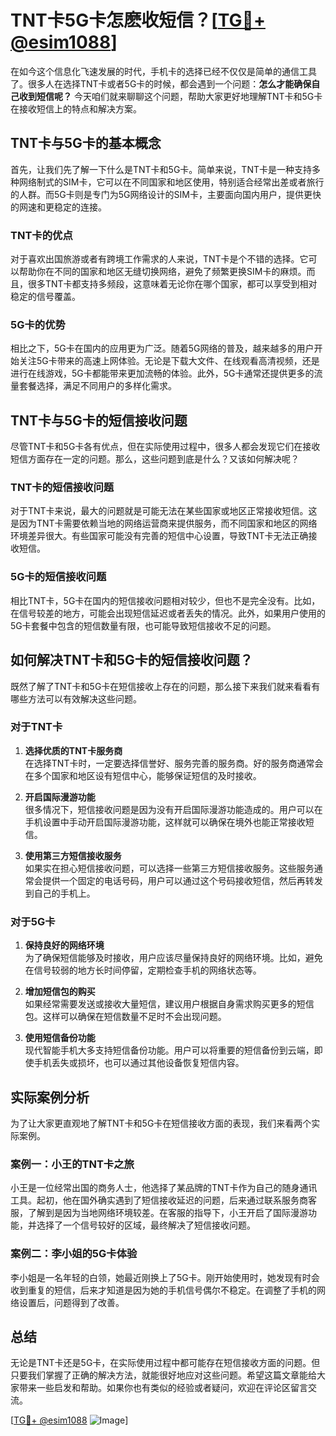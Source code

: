 # TNT卡5G卡怎麽收短信？[[TG💪+ @esim1088](https://t.me/s/esim1088)]

在如今这个信息化飞速发展的时代，手机卡的选择已经不仅仅是简单的通信工具了。很多人在选择TNT卡或者5G卡的时候，都会遇到一个问题：**怎么才能确保自己收到短信呢？** 今天咱们就来聊聊这个问题，帮助大家更好地理解TNT卡和5G卡在接收短信上的特点和解决方案。

## TNT卡与5G卡的基本概念

首先，让我们先了解一下什么是TNT卡和5G卡。简单来说，TNT卡是一种支持多种网络制式的SIM卡，它可以在不同国家和地区使用，特别适合经常出差或者旅行的人群。而5G卡则是专门为5G网络设计的SIM卡，主要面向国内用户，提供更快的网速和更稳定的连接。

### TNT卡的优点

对于喜欢出国旅游或者有跨境工作需求的人来说，TNT卡是个不错的选择。它可以帮助你在不同的国家和地区无缝切换网络，避免了频繁更换SIM卡的麻烦。而且，很多TNT卡都支持多频段，这意味着无论你在哪个国家，都可以享受到相对稳定的信号覆盖。

### 5G卡的优势

相比之下，5G卡在国内的应用更为广泛。随着5G网络的普及，越来越多的用户开始关注5G卡带来的高速上网体验。无论是下载大文件、在线观看高清视频，还是进行在线游戏，5G卡都能带来更加流畅的体验。此外，5G卡通常还提供更多的流量套餐选择，满足不同用户的多样化需求。

## TNT卡与5G卡的短信接收问题

尽管TNT卡和5G卡各有优点，但在实际使用过程中，很多人都会发现它们在接收短信方面存在一定的问题。那么，这些问题到底是什么？又该如何解决呢？

### TNT卡的短信接收问题

对于TNT卡来说，最大的问题就是可能无法在某些国家或地区正常接收短信。这是因为TNT卡需要依赖当地的网络运营商来提供服务，而不同国家和地区的网络环境差异很大。有些国家可能没有完善的短信中心设置，导致TNT卡无法正确接收短信。

### 5G卡的短信接收问题

相比TNT卡，5G卡在国内的短信接收问题相对较少，但也不是完全没有。比如，在信号较差的地方，可能会出现短信延迟或者丢失的情况。此外，如果用户使用的5G卡套餐中包含的短信数量有限，也可能导致短信接收不足的问题。

## 如何解决TNT卡和5G卡的短信接收问题？

既然了解了TNT卡和5G卡在短信接收上存在的问题，那么接下来我们就来看看有哪些方法可以有效解决这些问题。

### 对于TNT卡

1. **选择优质的TNT卡服务商**  
   在选择TNT卡时，一定要选择信誉好、服务完善的服务商。好的服务商通常会在多个国家和地区设有短信中心，能够保证短信的及时接收。

2. **开启国际漫游功能**  
   很多情况下，短信接收问题是因为没有开启国际漫游功能造成的。用户可以在手机设置中手动开启国际漫游功能，这样就可以确保在境外也能正常接收短信。

3. **使用第三方短信接收服务**  
   如果实在担心短信接收问题，可以选择一些第三方短信接收服务。这些服务通常会提供一个固定的电话号码，用户可以通过这个号码接收短信，然后再转发到自己的手机上。

### 对于5G卡

1. **保持良好的网络环境**  
   为了确保短信能够及时接收，用户应该尽量保持良好的网络环境。比如，避免在信号较弱的地方长时间停留，定期检查手机的网络状态等。

2. **增加短信包的购买**  
   如果经常需要发送或接收大量短信，建议用户根据自身需求购买更多的短信包。这样可以确保在短信数量不足时不会出现问题。

3. **使用短信备份功能**  
   现代智能手机大多支持短信备份功能。用户可以将重要的短信备份到云端，即使手机丢失或损坏，也可以通过其他设备恢复短信内容。

## 实际案例分析

为了让大家更直观地了解TNT卡和5G卡在短信接收方面的表现，我们来看两个实际案例。

### 案例一：小王的TNT卡之旅

小王是一位经常出国的商务人士，他选择了某品牌的TNT卡作为自己的随身通讯工具。起初，他在国外确实遇到了短信接收延迟的问题，后来通过联系服务商客服，了解到是因为当地网络环境较差。在客服的指导下，小王开启了国际漫游功能，并选择了一个信号较好的区域，最终解决了短信接收问题。

### 案例二：李小姐的5G卡体验

李小姐是一名年轻的白领，她最近刚换上了5G卡。刚开始使用时，她发现有时会收到重复的短信，后来才知道是因为她的手机信号偶尔不稳定。在调整了手机的网络设置后，问题得到了改善。

## 总结

无论是TNT卡还是5G卡，在实际使用过程中都可能存在短信接收方面的问题。但只要我们掌握了正确的解决方法，就能很好地应对这些问题。希望这篇文章能给大家带来一些启发和帮助。如果你也有类似的经验或者疑问，欢迎在评论区留言交流。

[[TG💪+ @esim1088](https://t.me/s/esim1088) ![Image](https://i.postimg.cc/4NQfJmqS/Snipaste-2025-05-13-00-14-12.png)]